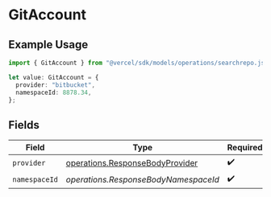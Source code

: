 # GitAccount

## Example Usage

```typescript
import { GitAccount } from "@vercel/sdk/models/operations/searchrepo.js";

let value: GitAccount = {
  provider: "bitbucket",
  namespaceId: 8878.34,
};
```

## Fields

| Field                                                                              | Type                                                                               | Required                                                                           | Description                                                                        |
| ---------------------------------------------------------------------------------- | ---------------------------------------------------------------------------------- | ---------------------------------------------------------------------------------- | ---------------------------------------------------------------------------------- |
| `provider`                                                                         | [operations.ResponseBodyProvider](../../models/operations/responsebodyprovider.md) | :heavy_check_mark:                                                                 | N/A                                                                                |
| `namespaceId`                                                                      | *operations.ResponseBodyNamespaceId*                                               | :heavy_check_mark:                                                                 | N/A                                                                                |